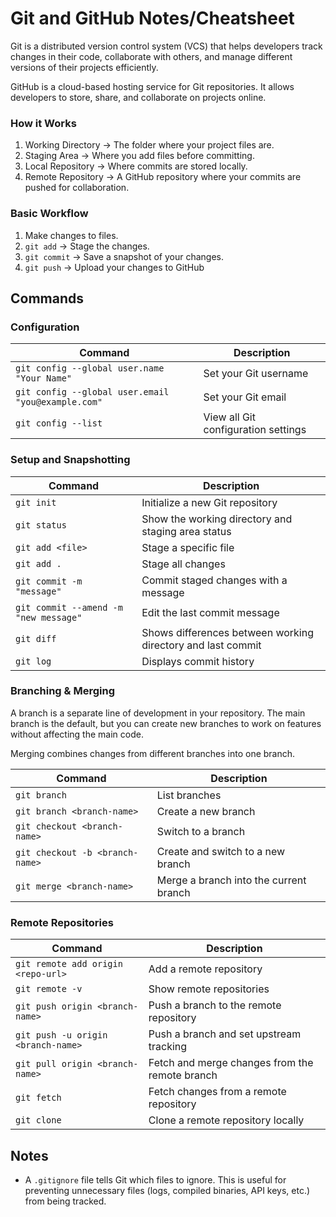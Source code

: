 # Git and GitHub Notes/Cheatsheet

Git is a distributed version control system (VCS) that helps developers track changes in their code, collaborate with others, and manage different versions of their projects efficiently.

GitHub is a cloud-based hosting service for Git repositories. It allows developers to store, share, and collaborate on projects online.

### How it Works
1. Working Directory → The folder where your project files are.
2. Staging Area → Where you add files before committing.
3. Local Repository → Where commits are stored locally.
4. Remote Repository → A GitHub repository where your commits are pushed for collaboration.

### Basic Workflow
1. Make changes to files.
2. `git add` → Stage the changes.
3. `git commit` → Save a snapshot of your changes.
4. `git push` → Upload your changes to GitHub

## Commands

### Configuration
| Command | Description |
|---------|-------------|
| `git config --global user.name "Your Name"` | Set your Git username |
| `git config --global user.email "you@example.com"` | Set your Git email |
| `git config --list` | View all Git configuration settings |

### Setup and Snapshotting
| Command | Description |
|---------|-------------|
| `git init` | Initialize a new Git repository |
| `git status` | Show the working directory and staging area status |
| `git add <file>` | Stage a specific file |
| `git add .` | Stage all changes |
| `git commit -m "message"` | Commit staged changes with a message |
| `git commit --amend -m "new message"` | Edit the last commit message |
| `git diff` |Shows differences between working directory and last commit|
| `git log` |Displays commit history|

### Branching & Merging
A branch is a separate line of development in your repository. The main branch is the default, but you can create new branches to work on features without affecting the main code.

Merging combines changes from different branches into one branch.

| Command | Description |
|---------|-------------|
| `git branch` | List branches |
| `git branch <branch-name>` | Create a new branch |
| `git checkout <branch-name>` | Switch to a branch |
| `git checkout -b <branch-name>` | Create and switch to a new branch |
| `git merge <branch-name>` | Merge a branch into the current branch |

### Remote Repositories
| Command | Description |
|---------|-------------|
| `git remote add origin <repo-url>` | Add a remote repository |
| `git remote -v` | Show remote repositories |
| `git push origin <branch-name>` | Push a branch to the remote repository |
| `git push -u origin <branch-name>` | Push a branch and set upstream tracking |
| `git pull origin <branch-name>` | Fetch and merge changes from the remote branch |
| `git fetch` | Fetch changes from a remote repository |
| `git clone` | Clone a remote repository locally |

## Notes
- A `.gitignore` file tells Git which files to ignore. This is useful for preventing unnecessary files (logs, compiled binaries, API keys, etc.) from being tracked.



